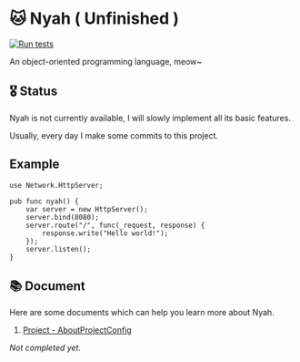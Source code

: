 # 🐱 Nyah ( Unfinished )

[![Run tests](https://github.com/EnabledFish/Nyah/actions/workflows/UnitTest.yml/badge.svg?branch=main)](https://github.com/EnabledFish/Nyah/actions/workflows/run-tests.yml)

An object-oriented programming language, meow~

## 🎖️ Status

Nyah is not currently available, I will slowly implement all its basic features.

Usually, every day I make some commits to this project.

## Example

```nyah
use Network.HttpServer;

pub func nyah() {
    var server = new HttpServer();
    server.bind(8080);
    server.route("/", func(_request, response) {
        response.write("Hello world!");
    });
    server.listen();
}
```

## 📚 Document

Here are some documents which can help you learn more about Nyah.

1. [Project - AboutProjectConfig](./Document/Project/AboutProjectConfig.md)

_Not completed yet._
